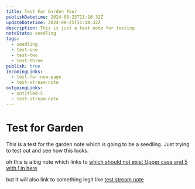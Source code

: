 ```yaml
---
title: Test For Garden Four
publishDatetime: 2024-08-25T11:18:32Z
updateDatetime: 2024-08-25T11:18:32Z
description: This is just a test note for testing
noteState: seedling
tags:
  - seedling
  - test-one
  - test-two
  - test-three
publish: true
incomingLinks:
  - test-for-now-page
  - test-stream-note
outgoingLinks:
  - untitled-5
  - test-stream-note
---
```


# Test for Garden

This is a test for the garden note which is going to be a seedling. Just trying to test out and see how this looks.

oh this is a big note which links to [which should not exist Upper case and 5 with ! in here](/unpublished)

but it will also link to something legit like [test stream note](test-stream-note)
